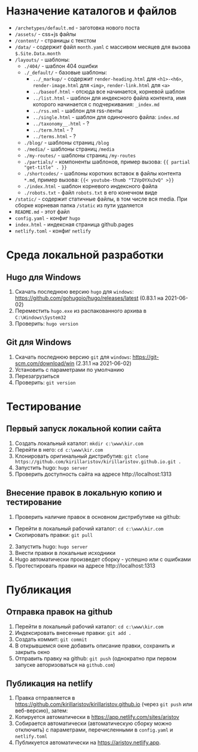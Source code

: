 # Назначение каталогов и файлов

* `/archetypes/default.md` - заготовка нового поста
* `/assets/` - сss+js файлы
* `/content/` - страницы с текстом
* `/data/` - содержит файл `month.yaml` с массивом месяцев для вызова `$.Site.Data.month`
* `/layouts/` - шаблоны:
  * `./404/` - шаблон 404 ошибки
  * `./_default/` - базовые шаблоны:
    * `../_markup/` - содержит `render-heading.html` для `<h1>-<h6>`, `render-image.html` для `<img>`, `render-link.html` для `<a>`
    * `../baseof.html` - отсюда все начинается, корневой шаблон
    * `../list.html` - шаблон для индексного файла контента, имя которого начинается с подчеркивания: `_index.md`
    * `../rss.xml` - шаблон для rss-ленты
    * `../single.html` - шаблон для одиночного файла: `index.md`
    * `../taxonomy__.html` - ?
    * `../term.html` - ?
    * `../terms.html` - ?
  * `./blog/` - шаблоны страниц `/blog`
  * `./media/` - шаблоны страниц `/media`
  * `./my-routes/` - шаблоны страниц `/my-routes`
  * `./partials/` - компоненты шаблонов, пример вызова: `{{ partial "get-title" . }}`
  * `./shortcodes/` - шаблоны коротких вставок в файлы контента `*.md`, пример вызова: `{{< youtube-thumb "T2VpOYXu3vQ" >}}`
  * `./index.html` - шаблон корневого индексного файла
  * `./robots.txt` - файл `robots.txt` в его конечном виде
* `/static/` - содержит статичные файлы, в том числе вся media. При сборке корневая папка `/static` из пути удаляется
* `README.md` - этот файл
* `config.yaml` - конфиг `hugo`
* `index.html` - индексная страница github.pages
* `netlify.toml` - конфиг `netlify`


# Среда локальной разработки

## Hugo для Windows

1. Скачать последнюю версию `hugo` для `windows`: https://github.com/gohugoio/hugo/releases/latest (0.83.1 на 2021-06-02)
2. Переместить `hugo.exe` из распакованного архива в `C:\Windows\System32`
3. Проверить: `hugo version`

## Git для Windows

1. Скачать последнюю версию `git` для `windows`: https://git-scm.com/download/win (2.31.1 на 2021-06-02)
2. Установить с параметрами по умолчанию
3. Перезагрузиться
4. Проверить: `git version`


# Тестирование

## Первый запуск локальной копии сайта

1. Создать локальный каталог: `mkdir c:\www\kir.com`
2. Перейти в него: `cd c:\www\kir.com`
3. Клонировать оригинальный дистрибутив: `git clone https://github.com/kirillaristov/kirillaristov.github.io.git .`
4. Запустить hugo: `hugo server`
5. Проверить доступность сайта на адресе http://localhost:1313

## Внесение правок в локальную копию и тестирование

1. Проверить наличие правок в основном дистрибутиве на github:
  * Перейти в локальный рабочий каталог: `cd c:\www\kir.com`
  * Скопировать правки: `git pull`
2. Запустить hugo: `hugo server`
3. Внести правки в локальные исходники
4. Hugo автоматически произведет сборку - успешно или с ошибками
5. Протестировать правки на адресе http://localhost:1313


#  Публикация

## Отправка правок на github

1. Перейти в локальный рабочий каталог: `cd c:\www\kir.com`
2. Индексировать внесенные правки: `git add .`
3. Создать коммит: `git commit`
4. В открывшемся окне добавить описание правки, сохранить и закрыть окно
5. Отправить правку на github: `git push` (однократно при первом запуске авторизоваться на `github.com`)

## Публикация на netlify

1. Правка отправляется в https://github.com/kirillaristov/kirillaristov.github.io (через `git push` или веб-версию), затем:
2. Копируется автоматически в https://app.netlify.com/sites/aristov
3. Собирается автоматически (автоматическую сборку можно отключить) с параметрами, перечисленными в `config.yaml` и `netlify.toml`
4. Публикуется автоматически на https://aristov.netlify.app.
